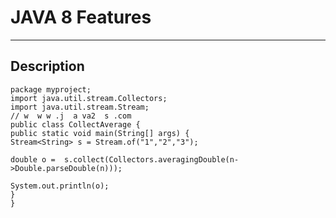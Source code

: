 
# JAVA 8 Features
--------
## Description

	package myproject;
	import java.util.stream.Collectors;
	import java.util.stream.Stream;
	// w  w w .j  a va2  s .com
	public class CollectAverage {
 	public static void main(String[] args) {
    Stream<String> s = Stream.of("1","2","3");
    
    double o =  s.collect(Collectors.averagingDouble(n->Double.parseDouble(n)));

    System.out.println(o);
  	}
	}
